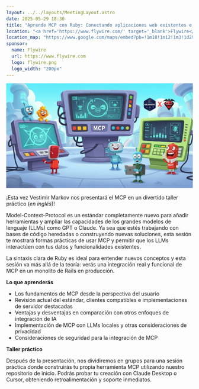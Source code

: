 ```yaml
---
layout: ../../layouts/MeetingLayout.astro
date: 2025-05-29 18:30
title: "Aprende MCP con Ruby: Conectando aplicaciones web existentes e IA"
location: "<a href='https://www.flywire.com/' target='_blank'>Flywire</a> Valencia C/ Grabador Esteve 14 (bajo), 46004 Valencia"
location_map: "https://www.google.com/maps/embed?pb=!1m18!1m12!1m3!1d2947.5978561179118!2d-0.3702984243492851!3d39.470707112674035!2m3!1f0!2f0!3f0!3m2!1i1024!2i768!4f13.1!3m3!1m2!1s0xd6048b0d84869f5%3A0x83d3ec01c276eea8!2sFlywire!5e1!3m2!1sen!2ses!4v1737658178597!5m2!1sen!2ses"
sponsor:
  name: Flywire
  url: https://www.flywire.com
  logo: flywire.png
  logo_width: "200px"
---
```


![Learn MCP with Ruby](../../images/mcp-workshop.webp)

¡Esta vez Vestimir Markov nos presentará el MCP en un divertido taller práctico (_en inglés_)!
 
Model-Context-Protocol es un estándar completamente nuevo para añadir 
herramientas y ampliar las capacidades de los grandes modelos de lenguaje 
(LLMs) como GPT o Claude. Ya sea que estés trabajando con bases de código 
heredadas o construyendo nuevas soluciones, esta sesión te mostrará formas 
prácticas de usar MCP y permitir que los LLMs interactúen con tus datos y 
funcionalidades existentes.
 
La sintaxis clara de Ruby es ideal para entender nuevos conceptos y esta 
sesión va más allá de la teoría: verás una integración real y funcional de 
MCP en un monolito de Rails en producción.
 
**Lo que aprenderás**
 
- Los fundamentos de MCP desde la perspectiva del usuario
- Revisión actual del estándar, clientes compatibles e implementaciones de servidor destacadas
- Ventajas y desventajas en comparación con otros enfoques de integración de IA
- Implementación de MCP con LLMs locales y otras consideraciones de privacidad
- Consideraciones de seguridad para la integración de MCP

**Taller práctico**
 
Después de la presentación, nos dividiremos en grupos para una sesión 
práctica donde construirás tu propia herramienta MCP utilizando nuestro 
repositorio de inicio. Podrás probar tu creación con Claude Desktop o Cursor,
obteniendo retroalimentación y soporte inmediatos.
